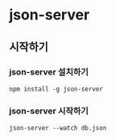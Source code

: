 # json-server

## 시작하기

### json-server 설치하기

```
npm install -g json-server
```

### json-server 시작하기

```
json-server --watch db.json
```
